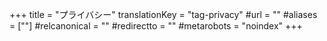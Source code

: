 +++
title = "プライバシー"
translationKey = "tag-privacy"
#url = ""
#aliases = [""]
#relcanonical = ""
#redirectto = ""
#metarobots = "noindex"
+++
